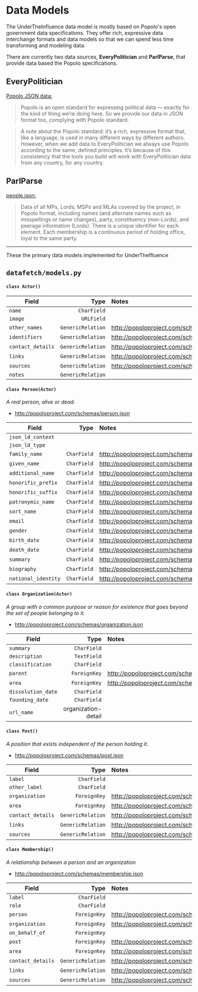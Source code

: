 # Data Models  

The UnderTheInfluence data model is mostly based on Popolo's open government data specifications. They offer rich, expressive data interchange formats and data models so that we can spend less time transforming and modeling data.   

There are currently two data sources, __EveryPolitician__ and __ParlParse__, that provide data based the Popolo specifications.  

## EveryPolitician
[Popolo JSON data:](http://docs.everypolitician.org/use_the_data.html#json-data)

> Popolo is an open standard for expressing political data — exactly for the kind of thing we’re doing here. So we provide our data in JSON format too, complying with Popolo standard. 

> A note about the Popolo standard: it’s a rich, expressive format that, like a language, is used in many different ways by different authors. However, when we add data to EveryPolitician we always use Popolo according to the same, defined principles. It’s because of this consistency that the tools you build will work with EveryPolitician data from any country, for any country.


## ParlParse
[people.json:](http://parser.theyworkforyou.com/members.html)
> Data of all MPs, Lords, MSPs and MLAs covered by the project, in Popolo format, including names (and alternate names such as misspellings or name changes), party, constituency (non-Lords), and peerage information (Lords). There is a unique identifier for each element. Each membership is a continuous period of holding office, loyal to the same party.

---
These the primary data models implemented for UnderTheIfluence

## ```datafetch/models.py```

#### ```class Actor()```

| Field | Type | Notes |  
|-------|-----:|:------|  
|```name``` | ```CharField``` |  |  
|```image``` | ```URLField``` |  |  
|```other_names``` | ```GenericRelation``` | http://popoloproject.com/schemas/other_name.json |  
|```identifiers``` | ```GenericRelation``` | http://popoloproject.com/schemas/identifier.json |  
|```contact_details``` | ```GenericRelation``` | http://popoloproject.com/schemas/contact_detail.json |
|```links``` | ```GenericRelation``` | http://popoloproject.com/schemas/link.json |  
|```sources``` | ```GenericRelation``` | http://popoloproject.com/schemas/link.json |  
|```notes``` | ```GenericRelation``` |  |  



#### ```class Person(Actor)```
*A real person, alive or dead.*   
* http://popoloproject.com/schemas/person.json

| Field | Type | Notes |  
|-------|-----:|:------|  
|```json_ld_context``` |  |  |  
|```json_ld_type``` |  |  |  
|```family_name``` | ```CharField``` | http://popoloproject.com/schemas/person.json |  
|```given_name``` | ```CharField``` | http://popoloproject.com/schemas/person.json |  
|```additional_name``` | ```CharField``` | http://popoloproject.com/schemas/person.json |
|```honorific_prefix``` | ```CharField``` | http://popoloproject.com/schemas/person.json |  
|```honorific_suffix``` | ```CharField``` | http://popoloproject.com/schemas/person.json |  
|```patronymic_name``` | ```CharField``` | http://popoloproject.com/schemas/person.json |  
|```sort_name``` | ```CharField``` | http://popoloproject.com/schemas/person.json |  
|```email``` | ```CharField``` | http://popoloproject.com/schemas/person.json |  
|```gender``` | ```CharField``` | http://popoloproject.com/schemas/person.json |  
|```birth_date``` | ```CharField``` | http://popoloproject.com/schemas/person.json |  
|```death_date``` | ```CharField``` | http://popoloproject.com/schemas/person.json |  
|```summary``` | ```CharField``` | http://popoloproject.com/schemas/person.json |  
|```biography``` | ```CharField``` | http://popoloproject.com/schemas/person.json |  
|```national_identity``` | ```CharField``` | http://popoloproject.com/schemas/person.json |  



#### ```class Organization(Actor)```
*A group with a common purpose or reason for existence that goes beyond the set of people belonging to it.*   
* http://popoloproject.com/schemas/organization.json

| Field | Type | Notes |  
|-------|-----:|:------|  
|```summary``` | ```CharField``` |  |  
|```description``` | ```TextField``` |  |  
|```classification``` | ```CharField``` | |  
|```parent ``` | ```ForeignKey``` | http://popoloproject.com/schemas/organization.json |  
|```area``` | ```ForeignKey``` | http://popoloproject.com/schemas/area.json |
|```dissolution_date``` | ```CharField``` |  |  
|```founding_date``` | ```CharField``` |  |  
|```url_name``` | organization-detail |  |



#### ```class Post()```
*A position that exists independent of the person holding it.*  
* http://popoloproject.com/schemas/post.json   

| Field | Type | Notes |  
|-------|-----:|:------|  
|```label``` | ```CharField``` |  |  
|```other_label``` | ```CharField``` |  |  
|```organization``` | ```ForeignKey``` | http://popoloproject.com/schemas/organization.json |  
|```area``` | ```ForeignKey``` | http://popoloproject.com/schemas/area.json |  
|```contact_details``` | ```GenericRelation``` | http://popoloproject.com/schemas/contact_detail.json |
|```links``` | ```GenericRelation``` | http://popoloproject.com/schemas/link.json |  
|```sources``` | ```GenericRelation``` | http://popoloproject.com/schemas/link.json |  



#### ```class Membership()```
*A relationship between a person and an organization*  
* http://popoloproject.com/schemas/membership.json   

| Field | Type | Notes |  
|-------|-----:|:------|  
|```label``` | ```CharField``` |  |  
|```role``` | ```CharField``` |  |  
|```person``` | ```ForeignKey``` | http://popoloproject.com/schemas/person.json |  
|```organization``` | ```ForeignKey``` | http://popoloproject.com/schemas/organization.json |  
|```on_behalf_of``` | ```ForeignKey``` |  |
|```post``` | ```ForeignKey``` | http://popoloproject.com/schemas/post.json |
|```area``` | ```ForeignKey``` | http://popoloproject.com/schemas/area.json |
|```contact_details``` | ```GenericRelation``` | http://popoloproject.com/schemas/contact_detail.json |
|```links``` | ```GenericRelation``` | http://popoloproject.com/schemas/link.json |  
|```sources``` | ```GenericRelation``` | http://popoloproject.com/schemas/link.json |  


